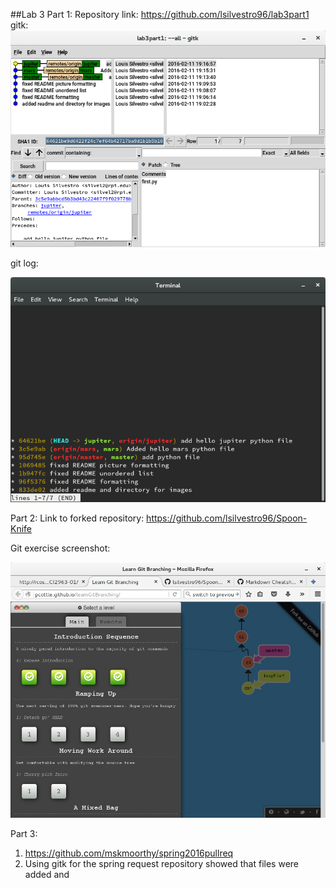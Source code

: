 ##Lab 3
Part 1:
Repository link: https://github.com/lsilvestro96/lab3part1
gitk: ![gitk](images/gitk.png) 

git log: 

![git_log](images/git-log.png)

Part 2:
Link to forked repository: https://github.com/lsilvestro96/Spoon-Knife

Git exercise screenshot:

![git_branch](images/git_branch.png)

Part 3:
1. https://github.com/mskmoorthy/spring2016pullreq
2. Using gitk for the spring request repository showed that files were added
   and  
